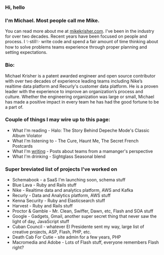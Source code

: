 ### Hi, hello

### I'm Michael. Most people call me Mike. 

You can read more about me at 
[mikekrisher.com](http://mikekrisher.com). I've been in the industry for over
two decades. Recent years have been focused on people and process. 
I ✨still✨ write code and spend a fair amount of time thinking about how to 
solve problems teams experience through proper planning and setting expectations.

### Bio:
Michael Krisher is a patent awarded engineer and open source contributor with
over two decades of experience leading teams including Nike’s realtime data
platform and Recurly's customer data platform. He is a proven leader with the
experience to improve an organization’s process and culture. Whether the
engineering organization was large or small, Michael has made a positive impact
in every team he has had the good fortune to be a part of.

### Couple of things I may wire up to this page:
- What I'm reading - Halo: The Story Behind Depeche Mode's Classic Album Violator
- What I'm listening to - The Cure, Haunt Me, The Secret French Postcards
- What I'm [writing](https://github.com/mkrisher/writing) - Posts about teams from a mamanger's perspective
- What I'm drinking - Sightglass Seasonal blend

### Super breviated list of projects I've worked on
- Schemabook - a SaaS I'm launching soon, schema stuff
- Blue Lava - Ruby and Rails stuff
- Nike - Realtime data and analytics platform, AWS and Kafka
- Recurly - Data and Analytics platform, AWS stuff
- Kenna Security - Ruby and Elasticsearch stuff
- Harvest - Ruby and Rails stuff
- Proctor & Gamble - Mr. Clean, Swiffer, Dawn, etc, Flash and SOA stuff
- Google - Gadgets, Gmail, another super secret thing that never saw the light of day, JavaScript stuff
- Cuban Council - whatever El Presidente sent my way, large list of creative projects, ASP, Flash, PHP, etc.
- Death Cab For Cutie - site admin for a few years, PHP
- Macromedia and Adobe - Lots of Flash stuff, everyone remembers Flash right?

